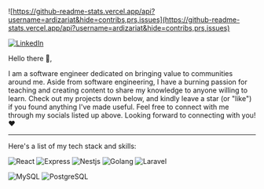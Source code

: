 
![https://github-readme-stats.vercel.app/api?username=ardizariat&hide=contribs,prs,issues](https://github-readme-stats.vercel.app/api?username=ardizariat&hide=contribs,prs,issues)

[![LinkedIn](https://cdn2.iconfinder.com/data/icons/social-media-2285/512/1_Linkedin_unofficial_colored_svg-48.png)](https://www.linkedin.com/in/ardizariat/)

Hello there 👋,

I am a software engineer dedicated on bringing value to communities around me. Aside from software engineering, I have a burning passion for teaching and creating content to share my knowledge to anyone willing to learn. Check out my projects down below, and kindly leave a star (or "like") if you found anything I've made useful. Feel free to connect with me through my socials listed up above. Looking forward to connecting with you! ❤️

---

Here's a list of my tech stack and skills:


![React](https://img.shields.io/badge/-React-blue?style=for-the-badge)
![Express](https://img.shields.io/badge/-Express-green?style=for-the-badge)
![Nestjs](https://img.shields.io/badge/NestJS-salmon?style=for-the-badge)
![Golang](https://img.shields.io/badge/Golang-cyan?style=for-the-badge)
![Laravel](https://img.shields.io/badge/Laravel-red?style=for-the-badge)

![MySQL](https://img.shields.io/badge/-mysql-white?style=for-the-badge)
![PostgreSQL](https://img.shields.io/badge/-postgresql-lightblue?style=for-the-badge)

